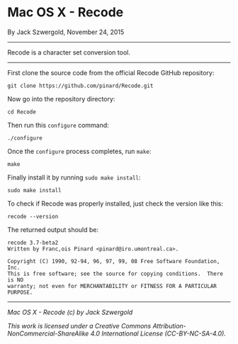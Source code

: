 # Mac OS X - Recode

By Jack Szwergold, November 24, 2015

***

Recode is a character set conversion tool.

***

First clone the source code from the official Recode GitHub repository:

	git clone https://github.com/pinard/Recode.git
	
Now go into the repository directory:

	cd Recode

Then run this `configure` command:

	./configure
	
Once the `configure` process completes, run `make`:

	make
	
Finally install it by running `sudo make install`:

	sudo make install

To check if Recode was properly installed, just check the version like this:

    recode --version

The returned output should be:

	recode 3.7-beta2
	Written by Franc,ois Pinard <pinard@iro.umontreal.ca>.
	
	Copyright (C) 1990, 92-94, 96, 97, 99, 08 Free Software Foundation, Inc.
	This is free software; see the source for copying conditions.  There is NO
	warranty; not even for MERCHANTABILITY or FITNESS FOR A PARTICULAR PURPOSE.

***

*Mac OS X - Recode (c) by Jack Szwergold*

*This work is licensed under a Creative Commons Attribution-NonCommercial-ShareAlike 4.0 International License (CC-BY-NC-SA-4.0).*
